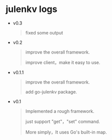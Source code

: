 # julenkv logs

* v0.3

  > fixed some output

* v0.2

  > improve the overall framework.
  >
  > improve client，make it easy to use.

* v0.1.1

  > improve the overall framework.
  >
  > add go-julenkv package.

* v0.1

  > Implemented a rough framework.
  >
  > just support "get"，"set" command. 
  >
  > More simply，It uses Go's built-in map.

  

